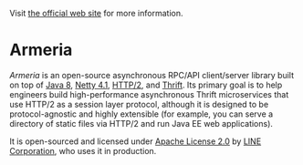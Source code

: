 Visit [the official web site](http://line.github.io/armeria/) for more information.

# Armeria

_Armeria_ is an open-source asynchronous RPC/API client/server library built on top of [Java 8](http://java.oracle.com/), [Netty 4.1](http://netty.io/), [HTTP/2](https://http2.github.io/), and [Thrift](http://thrift.apache.org/). Its primary goal is to help engineers build high-performance asynchronous Thrift microservices that use HTTP/2 as a session layer protocol, although it is designed to be protocol-agnostic and highly extensible (for example, you can serve a directory of static files via HTTP/2 and run Java EE web applications).

It is open-sourced and licensed under [Apache License 2.0](https://tldrlegal.com/license/apache-license-2.0-(apache-2.0)) by [LINE Corporation](http://linecorp.com/en/), who uses it in production.
